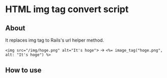 # HTML img tag convert script

## About

It replaces img tag to Rails's url helper method.

`<img src="/img/hoge.png" alt="It's hoge"`>
->
`<%= image_tag("hoge.png", alt: "It's hoge") %>`

## How to use

